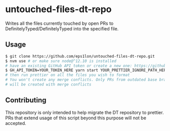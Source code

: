# untouched-files-dt-repo

Writes all the files currently touched by open PRs to DefinitelyTyped/DefinitelyTyped
into the specified file.

## Usage

```bash
$ git clone https://github.com/eps1lon/untouched-files-dt-repo.git
$ nvm use # or make sure node@^12.10 is installed
# have an existing GitHub API token or create a new one: https://github.com/settings/tokens/new
$ GH_API_TOKEN=YOUR_TOKEN_HERE yarn start YOUR_PRETTIER_IGNORE_PATH_HERE
# then run prettier on all the files you wish to format
# You won't create any merge conflicts. Only PRs from outdated base branches
# will be created with merge conflicts
```

## Contributing

This repository is only intended to help migrate the DT repository to prettier.
PRs that extend usage of this script beyond this purpose will not be accepted.
